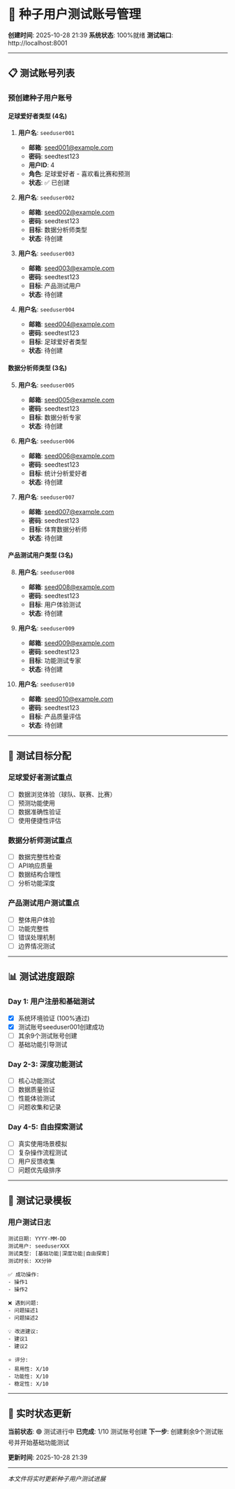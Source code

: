 # 🌱 种子用户测试账号管理

**创建时间**: 2025-10-28 21:39
**系统状态**: 100%就绪
**测试端口**: http://localhost:8001

---

## 📋 测试账号列表

### 预创建种子用户账号

#### 足球爱好者类型 (4名)
1. **用户名**: `seeduser001`
   - **邮箱**: seed001@example.com
   - **密码**: seedtest123
   - **用户ID**: 4
   - **角色**: 足球爱好者 - 喜欢看比赛和预测
   - **状态**: ✅ 已创建

2. **用户名**: `seeduser002`
   - **邮箱**: seed002@example.com
   - **密码**: seedtest123
   - **目标**: 数据分析师类型
   - **状态**: 待创建

3. **用户名**: `seeduser003`
   - **邮箱**: seed003@example.com
   - **密码**: seedtest123
   - **目标**: 产品测试用户
   - **状态**: 待创建

4. **用户名**: `seeduser004`
   - **邮箱**: seed004@example.com
   - **密码**: seedtest123
   - **目标**: 足球爱好者类型
   - **状态**: 待创建

#### 数据分析师类型 (3名)
5. **用户名**: `seeduser005`
   - **邮箱**: seed005@example.com
   - **密码**: seedtest123
   - **目标**: 数据分析专家
   - **状态**: 待创建

6. **用户名**: `seeduser006`
   - **邮箱**: seed006@example.com
   - **密码**: seedtest123
   - **目标**: 统计分析爱好者
   - **状态**: 待创建

7. **用户名**: `seeduser007`
   - **邮箱**: seed007@example.com
   - **密码**: seedtest123
   - **目标**: 体育数据分析师
   - **状态**: 待创建

#### 产品测试用户类型 (3名)
8. **用户名**: `seeduser008`
   - **邮箱**: seed008@example.com
   - **密码**: seedtest123
   - **目标**: 用户体验测试
   - **状态**: 待创建

9. **用户名**: `seeduser009`
   - **邮箱**: seed009@example.com
   - **密码**: seedtest123
   - **目标**: 功能测试专家
   - **状态**: 待创建

10. **用户名**: `seeduser010`
    - **邮箱**: seed010@example.com
    - **密码**: seedtest123
    - **目标**: 产品质量评估
    - **状态**: 待创建

---

## 🎯 测试目标分配

### 足球爱好者测试重点
- [ ] 数据浏览体验（球队、联赛、比赛）
- [ ] 预测功能使用
- [ ] 数据准确性验证
- [ ] 使用便捷性评估

### 数据分析师测试重点
- [ ] 数据完整性检查
- [ ] API响应质量
- [ ] 数据结构合理性
- [ ] 分析功能深度

### 产品测试用户测试重点
- [ ] 整体用户体验
- [ ] 功能完整性
- [ ] 错误处理机制
- [ ] 边界情况测试

---

## 📊 测试进度跟踪

### Day 1: 用户注册和基础测试
- [x] 系统环境验证 (100%通过)
- [x] 测试账号seeduser001创建成功
- [ ] 其余9个测试账号创建
- [ ] 基础功能引导测试

### Day 2-3: 深度功能测试
- [ ] 核心功能测试
- [ ] 数据质量验证
- [ ] 性能体验测试
- [ ] 问题收集和记录

### Day 4-5: 自由探索测试
- [ ] 真实使用场景模拟
- [ ] 复杂操作流程测试
- [ ] 用户反馈收集
- [ ] 问题优先级排序

---

## 📝 测试记录模板

### 用户测试日志
```
测试日期: YYYY-MM-DD
测试用户: seeduserXXX
测试类型: [基础功能|深度功能|自由探索]
测试时长: XX分钟

✅ 成功操作:
- 操作1
- 操作2

❌ 遇到问题:
- 问题描述1
- 问题描述2

💡 改进建议:
- 建议1
- 建议2

⭐ 评分:
- 易用性: X/10
- 功能性: X/10
- 稳定性: X/10
```

---

## 🔄 实时状态更新

**当前状态**: 🟢 测试进行中
**已完成**: 1/10 测试账号创建
**下一步**: 创建剩余9个测试账号并开始基础功能测试

**更新时间**: 2025-10-28 21:39

---

*本文件将实时更新种子用户测试进展*